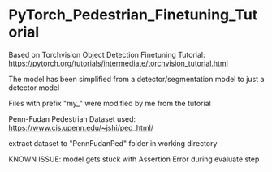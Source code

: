# PyTorch_Pedestrian_Finetuning_Tutorial
Based on Torchvision Object Detection Finetuning Tutorial: https://pytorch.org/tutorials/intermediate/torchvision_tutorial.html

The model has been simplified from a detector/segmentation model to just a detector model

Files with prefix "my_" were modified by me from the tutorial

Penn-Fudan Pedestrian Dataset used:
https://www.cis.upenn.edu/~jshi/ped_html/

extract dataset to "PennFudanPed" folder in working directory

KNOWN ISSUE:
model gets stuck with Assertion Error during evaluate step
